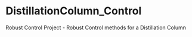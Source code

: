 # DistillationColumn_Control
Robust Control Project - Robust Control methods for a Distillation Column
